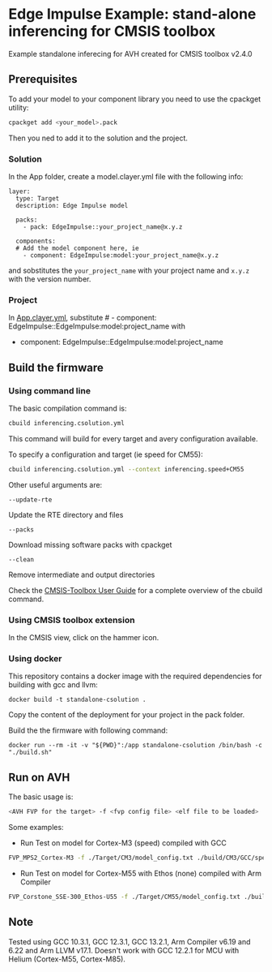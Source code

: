 # Edge Impulse Example: stand-alone inferencing for CMSIS toolbox
Example standalone inferecing for AVH created for CMSIS toolbox v2.4.0

## Prerequisites
To add your model to your component library you need to use the cpackget utility:
```sh
cpackget add <your_model>.pack
```
Then you ned to add it to the solution and the project.

### Solution
In the App folder, create a model.clayer.yml file with the following info:
```
layer:
  type: Target
  description: Edge Impulse model

  packs:
    - pack: EdgeImpulse::your_project_name@x.y.z

  components:
  # Add the model component here, ie
    - component: EdgeImpulse:model:your_project_name@x.y.z
```
and sobstitutes the `your_project_name` with your project name and `x.y.z` with the version number.

### Project
In [App.clayer.yml](inferencing.cproject.yml), substitute
\# - component: EdgeImpulse::EdgeImpulse:model:project_name
with
- component: EdgeImpulse::EdgeImpulse:model:project_name

## Build the firmware

### Using command line
The basic compilation command is:
```sh
cbuild inferencing.csolution.yml
```
This command will build for every target and avery configuration available.

To specify a configuration and target (ie speed for CM55):
```sh
cbuild inferencing.csolution.yml --context inferencing.speed+CM55
```

Other useful arguments are:
```
--update-rte
```
Update the RTE directory and files

```
--packs
```
Download missing software packs with cpackget

```
--clean
```
Remove intermediate and output directories

Check the [CMSIS-Toolbox User Guide](https://github.com/Open-CMSIS-Pack/cmsis-toolbox/blob/main/docs/README.md) for a complete overview of the cbuild command.

### Using CMSIS toolbox extension
In the CMSIS view, click on the hammer icon.

### Using docker
This repository contains a docker image with the required dependencies for building with gcc and llvm:
```
docker build -t standalone-csolution .
```

Copy the content of the deployment for your project in the pack folder.

Build the the firmware with following command:
```
docker run --rm -it -v "${PWD}":/app standalone-csolution /bin/bash -c "./build.sh"
```


## Run on AVH
The basic usage is:
```sh
<AVH FVP for the target> -f <fvp config file> <elf file to be loaded>
```
Some examples:
- Run Test on model for Cortex-M3 (speed) compiled with GCC
```sh
FVP_MPS2_Cortex-M3 -f ./Target/CM3/model_config.txt ./build/CM3/GCC/speed/outdir/CM3_inferencing.elf
```
- Run Test on model for Cortex-M55 with Ethos (none) compiled with Arm Compiler
```sh
FVP_Corstone_SSE-300_Ethos-U55 -f ./Target/CM55/model_config.txt ./build/CM55/AC6/speed/outdir/CM55_inferencing.elf
```

## Note
Tested using GCC 10.3.1, GCC 12.3.1, GCC 13.2.1, Arm Compiler v6.19 and 6.22 and Arm LLVM v17.1.
Doesn't work with GCC 12.2.1 for MCU with Helium (Cortex-M55, Cortex-M85).
